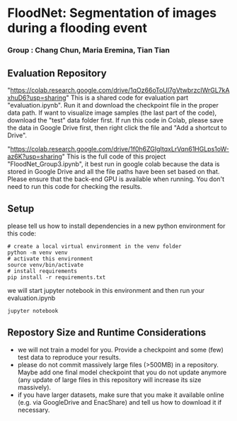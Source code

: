 

# FloodNet: Segmentation of images during a flooding event
### Group : Chang Chun, Maria Eremina, Tian Tian



## Evaluation Repository
"https://colab.research.google.com/drive/1qOz66oToUl7gVtwbrzcIWrGL7kAxhuD6?usp=sharing"
This is a shared code for evaluation part "evaluation.ipynb". Run it and download the checkpoint file in the proper data path. If want to visualize image samples (the last part of the code), download the "test" data folder first. If run this code in Colab, please save the data in Google Drive first, then right click the file and "Add a shortcut to Drive".

"https://colab.research.google.com/drive/1f0h6ZGIgItqxLrVqn61HGLps1oW-az6K?usp=sharing"
This is the full code of this project "FloodNet_Group3.ipynb", it best run in google colab because the data is stored in Google Drive and all the file paths have been set based on that. Please ensure that the back-end GPU is available when running. You don't need to run this code for checking the results.



## Setup

please tell us how to install dependencies in a new python environment for this code:
```
# create a local virtual environment in the venv folder
python -m venv venv
# activate this environment
source venv/bin/activate
# install requirements
pip install -r requirements.txt
```

we will start jupyter notebook in this environment and then run your evaluation.ipynb
```
jupyter notebook
```

## Repostory Size and Runtime Considerations

* we will not train a model for you. Provide a checkpoint and some (few) test data to reproduce your results.
* please do not commit massively large files (>500MB) in a repository. Maybe add one final model checkpoint that you do not update anymore (any update of large files in this repository will increase its size massively).
* if you have larger datasets, make sure that you make it available online (e.g. via GoogleDrive and EnacShare) and tell us how to download it if necessary.
